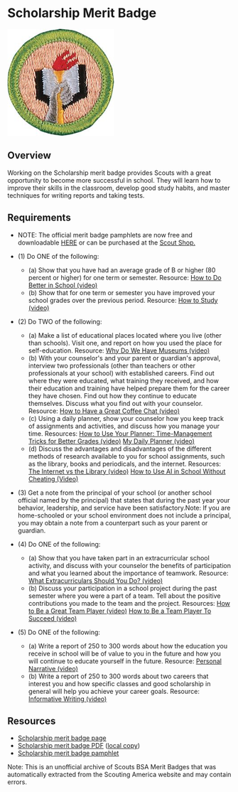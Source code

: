 

# Scholarship Merit Badge

![Scholarship Merit Badge](images/scholarship-merit-badge.jpg)

## Overview



Working on the Scholarship merit badge provides Scouts with a great opportunity to become more successful in school. They will learn how to improve their skills in the classroom, develop good study habits, and master techniques for writing reports and taking tests.

## Requirements

* NOTE:  The official merit badge pamphlets are now free and downloadable  [HERE](https://filestore.scouting.org/filestore/Merit_Badge_ReqandRes/Pamphlets/Scholarship.pdf) or can be purchased at the [Scout Shop.](https://www.scoutshop.org/)
* (1) Do ONE of the following:
    * (a) Show that you have had an average grade of B or higher (80 percent or higher) for one term or semester. Resource: [How to Do Better in School (video)](https://www.youtube.com/shorts/pZMXqaY-bYc)
    * (b) Show that for one term or semester you have improved your school grades over the previous period.  Resource: [How to Study (video)](https://www.youtube.com/watch?v=TjPFZaMe2yw)


* (2) Do TWO of the following:
    * (a) Make a list of educational places located where you live (other than schools). Visit one, and report on how you used the place for self-education.  Resource: [Why Do We Have Museums (video)](https://www.youtube.com/watch?v=MHo928fd2wE)
    * (b) With your counselor's and your parent or guardian's approval, interview two professionals (other than teachers or other professionals at your school) with established careers. Find out where they were educated, what training they received, and how their education and training have helped prepare them for the career they have chosen. Find out how they continue to educate themselves. Discuss what you find out with your counselor. Resource: [How to Have a Great Coffee Chat (video)](https://youtu.be/RaSoVVF18n8?si=wbVez7VytPC0E0es)
    * (c) Using a daily planner, show your counselor how you keep track of assignments and activities, and discuss how you manage your time. Resources: [How to Use Your Planner: Time-Management Tricks for Better Grades (video)](https://youtu.be/9z35XeolxMU?si=haH_-yZvpcaTXy05) [My Daily Planner (video)](https://www.youtube.com/shorts/ybb3h4re8kU)
    * (d) Discuss the advantages and disadvantages of the different methods of research available to you for school assignments, such as the library, books and periodicals, and the internet. Resources: [The Internet vs the Library (video)](https://youtu.be/RH3Z9BZryd8?si=hszmMA4edfUrH0gA) [How to Use AI in School Without Cheating (Video)](https://youtu.be/1iVcFKAFu2E?si=3ZZUS2aXuxu3s_A9)


* (3) Get a note from the principal of your school (or another school official named by the principal) that states that during the past year your behavior, leadership, and service have been satisfactory.Note: If you are home-schooled or your school environment does not include a principal, you may obtain a note from a counterpart such as your parent or guardian.
* (4) Do ONE of the following:
    * (a) Show that you have taken part in an extracurricular school activity, and discuss with your counselor the benefits of participation and what you learned about the importance of teamwork.  Resource: [What Extracurriculars Should You Do? (video)](https://www.youtube.com/watch?v=_YrIAc3YL3E)
    * (b) Discuss your participation in a school project during the past semester where you were a part of a team. Tell about the positive contributions you made to the team and the project.  Resources: [How to Be a Great Team Player (video)](https://www.youtube.com/watch?v=GZnvHzivMkQ) [How to Be a Team Player To Succeed (video)](https://www.youtube.com/watch?v=zdAfzLry85I)


* (5) Do ONE of the following:
    * (a) Write a report of 250 to 300 words about how the education you receive in school will be of value to you in the future and how you will continue to educate yourself in the future.  Resource: [Personal Narrative (video)](https://www.youtube.com/watch?v=UK4hir5lVXg)
    * (b) Write a report of 250 to 300 words about two careers that interest you and how specific classes and good scholarship in general will help you achieve your career goals.  Resource: [Informative Writing (video)](https://www.youtube.com/watch?v=o22BiMAMKPA)




## Resources

- [Scholarship merit badge page](https://www.scouting.org/merit-badges/scholarship/)
- [Scholarship merit badge PDF](https://filestore.scouting.org/filestore/Merit_Badge_ReqandRes/Pamphlets/Scholarship.pdf) ([local copy](files/scholarship-merit-badge.pdf))
- [Scholarship merit badge pamphlet](https://www.scoutshop.org/scholarship-merit-badge-pamphlet-650740.html)

Note: This is an unofficial archive of Scouts BSA Merit Badges that was automatically extracted from the Scouting America website and may contain errors.